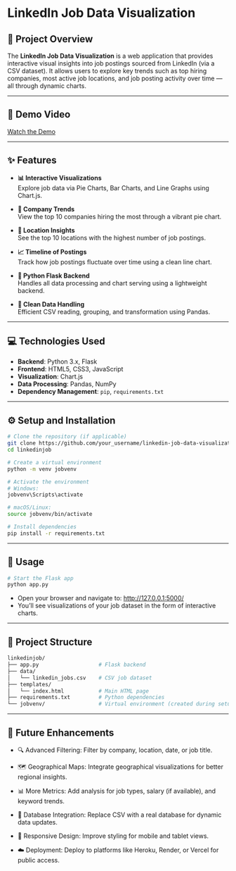 
# LinkedIn Job Data Visualization

## 🌟 Project Overview

The **LinkedIn Job Data Visualization** is a web application that provides interactive visual insights into job postings sourced from LinkedIn (via a CSV dataset). It allows users to explore key trends such as top hiring companies, most active job locations, and job posting activity over time — all through dynamic charts.

---

## 🎥 Demo Video

[Watch the Demo](https://drive.google.com/file/d/1T1xduaEov91vjpTAT3XLSKcLY3atyblu/view?usp=drive_link)


---

## ✨ Features

* **📊 Interactive Visualizations**  
  Explore job data via Pie Charts, Bar Charts, and Line Graphs using Chart.js.

* **🏢 Company Trends**  
  View the top 10 companies hiring the most through a vibrant pie chart.

* **📍 Location Insights**  
  See the top 10 locations with the highest number of job postings.

* **📈 Timeline of Postings**  
  Track how job postings fluctuate over time using a clean line chart.

* **🐍 Python Flask Backend**  
  Handles all data processing and chart serving using a lightweight backend.

* **🔎 Clean Data Handling**  
  Efficient CSV reading, grouping, and transformation using Pandas.

---

## 💻 Technologies Used

* **Backend**: Python 3.x, Flask  
* **Frontend**: HTML5, CSS3, JavaScript  
* **Visualization**: Chart.js  
* **Data Processing**: Pandas, NumPy  
* **Dependency Management**: `pip`, `requirements.txt`

---

## ⚙️ Setup and Installation

```bash
# Clone the repository (if applicable)
git clone https://github.com/your_username/linkedin-job-data-visualization.git
cd linkedinjob

# Create a virtual environment
python -m venv jobvenv

# Activate the environment
# Windows:
jobvenv\Scripts\activate

# macOS/Linux:
source jobvenv/bin/activate

# Install dependencies
pip install -r requirements.txt
```

---

## 🚀 Usage

```bash
# Start the Flask app
python app.py
```

- Open your browser and navigate to: http://127.0.0.1:5000/
- You’ll see visualizations of your job dataset in the form of interactive charts.

---
 
## 📁 Project Structure

```bash
linkedinjob/
├── app.py                   # Flask backend
├── data/
│   └── linkedin_jobs.csv    # CSV job dataset
├── templates/
│   └── index.html           # Main HTML page
├── requirements.txt         # Python dependencies
└── jobvenv/                 # Virtual environment (created during setup)
```

---

## 🌱 Future Enhancements

- 🔍 Advanced Filtering: Filter by company, location, date, or job title.

- 🗺️ Geographical Maps: Integrate geographical visualizations for better regional insights.

- 📊 More Metrics: Add analysis for job types, salary (if available), and keyword trends.

- 💾 Database Integration: Replace CSV with a real database for dynamic data updates.

- 📱 Responsive Design: Improve styling for mobile and tablet views.

- ☁️ Deployment: Deploy to platforms like Heroku, Render, or Vercel for public access.

